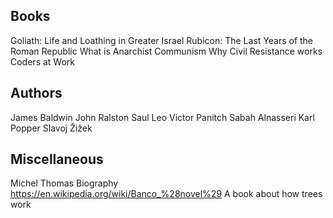 ## Books
Goliath: Life and Loathing in Greater Israel
Rubicon: The Last Years of the Roman Republic
What is Anarchist Communism
Why Civil Resistance works
Coders at Work


## Authors
James Baldwin
John Ralston Saul
Leo Victor Panitch
Sabah Alnasseri
Karl Popper
Slavoj Žižek

## Miscellaneous
Michel Thomas Biography
https://en.wikipedia.org/wiki/Banco_%28novel%29
A book about how trees work
